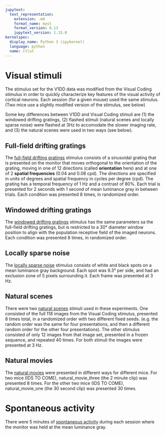 ```yaml
---
jupytext:
  text_representation:
    extension: .md
    format_name: myst
    format_version: 0.13
    jupytext_version: 1.15.0
kernelspec:
  display_name: Python 3 (ipykernel)
  language: python
  name: ctlut
---
```


# Visual stimuli

The stimulus set for the V1DD data was modified from the Visual Coding stimulus in order to quickly characterize key features of the visual activity of cortical neurons. Each session (for a given mouse) used the same stimulus. (Two mice use a slightly modified version of the stimulus, see below)

Some key differences between V1DD and Visual Coding stimuli are (1) the windowed drifting gratings, (2) flashed stimuli (natural scenes and locally sparse noise) were flashed at 3Hz to accomodate the slower imaging rate, and (3) the natural scenes were used in two ways (see below).

## Full-field drifting gratings
The [full-field drifting gratings](drifting-gratings) stimulus consists of a sinusoidal grating that is presented on the monitor that moves orthogonal to the orientation of the grating, moving in one of 12 directions (called <b>orientation</b> here) and at one of 2 <b>spatial frequencies</b> (0.04 and 0.08 cpd). The directions are specified in units of degrees and spatial frequency in cycles per degree (cpd). The grating has a temporal frequency of 1 Hz and a contrast of 80%.
Each trial is presented for 2 seconds with 1 second of mean luminance gray in between trials. Each condition was presented 8 times, in randomized order.

## Windowed drifting gratings
The [windowed drifting gratings](difting-gratings-windowed) stimulus has the same parameters sa the full-field drifting gratings, but is restricted to a 30° diameter window position to align with the population receptive field of the imaged neurons. Each condition was presented 8 times, in randomized order.

## Locally sparse noise
The [locally sparse noise](locally-sparse-noise) stimulus consists of white and black spots on a mean luminance gray background. Each spot was 9.3° per side, and had an exclusion zone of 5 pixels surrounding it. Each frame was presented at 3 Hz.

## Natural scenes
There were two [natural scenes](natural-scenes) stimuli used in these experiments. One consisted of the full 118 images from the Visual Coding stimulus, presented 8 times total, in a randomized order with two different fixed seeds. (e.g. the random order was the same for four presentations, and then a different random order for the other four presentations). The other stimulus consisted of only 12 images from that image set, presented in a frozen sequence, and repeated 40 times. For both stimuli the images were presented at 3 Hz.

## Natural movies

The [natural movies](natural-movies) were presented in different ways for different mice. For two mice (IDS TO COME), natural_movie_three (the 2 minute clip) was presented 8 times. For the other two mice (IDS TO COME), natural_movie_one (the 30 second clip) was presented 30 times. 

# Spontaneous activity

There were 5 minutes of [spontaneous activity](spontaneous-activity) during each session where the monitor was held at the mean luminance gray. 
